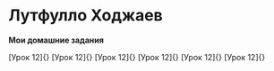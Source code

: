 # Лутфулло Ходжаев
**Мои домашние задания**

[Урок 12]{}
[Урок 12]{}
[Урок 12]{}
[Урок 12]{}
[Урок 12]{}
[Урок 12]{}
